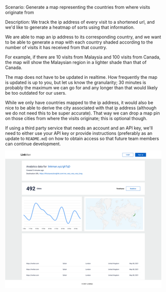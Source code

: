 Scenario: Generate a map representing the countries from where visits originate from

Description: We track the ip address of every visit to a shortened url, and we'd like to generate a heatmap of sorts using that information.

We are able to map an ip address to its corresponding country, and we want to be able to generate a map with each country shaded according to the number of visits it has received from that country.

For example, if there are 10 visits from Malaysia and 100 visits from Canada, the map will show the Malaysian region in a lighter shade than that of Canada.

The map does not have to be updated in realtime. How frequently the map is updated is up to you, but let us know the granularity; 30 minutes is probably the maximum we can go for and any longer than that would likely be too outdated for our users.

While we only have countries mapped to the ip address, it would also be nice to be able to derive the city associated with that ip address (although we do not need this to be super accurate). That way we can drop a map pin on those cities from where the visits originate; this is optional though.

If using a third party service that needs an account and an API key, we'll need to either use your API key or provide instructions (preferably as an update to `README.md`) on how to obtain access so that future team members can continue development.

![](images/geoip-map.png)
